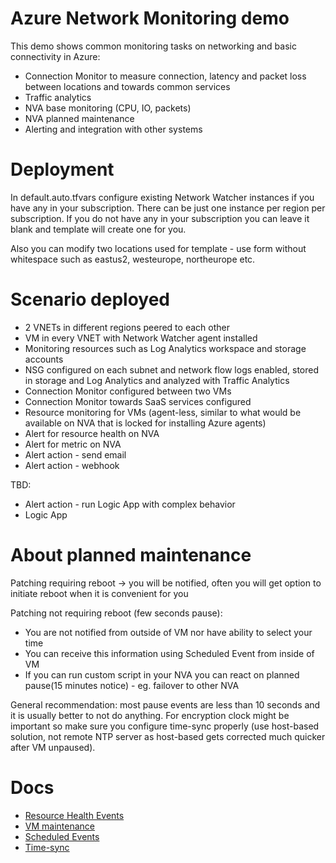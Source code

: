 # Azure Network Monitoring demo
This demo shows common monitoring tasks on networking and basic connectivity in Azure:
- Connection Monitor to measure connection, latency and packet loss between locations and towards common services
- Traffic analytics
- NVA base monitoring (CPU, IO, packets)
- NVA planned maintenance
- Alerting and integration with other systems

# Deployment
In default.auto.tfvars configure existing Network Watcher instances if you have any in your subscription. There can be just one instance per region per subscription. If you do not have any in your subscription you can leave it blank and template will create one for you.

Also you can modify two locations used for template - use form without whitespace such as eastus2, westeurope, northeurope etc.

# Scenario deployed
- 2 VNETs in different regions peered to each other
- VM in every VNET with Network Watcher agent installed
- Monitoring resources such as Log Analytics workspace and storage accounts
- NSG configured on each subnet and network flow logs enabled, stored in storage and Log Analytics and analyzed with Traffic Analytics
- Connection Monitor configured between two VMs
- Connection Monitor towards SaaS services configured
- Resource monitoring for VMs (agent-less, similar to what would be available on NVA that is locked for installing Azure agents)
- Alert for resource health on NVA
- Alert for metric on NVA
- Alert action - send email
- Alert action - webhook
  
TBD:
- Alert action - run Logic App with complex behavior
- Logic App

# About planned maintenance
Patching requiring reboot -> you will be notified, often you will get option to initiate reboot when it is convenient for you

Patching not requiring reboot (few seconds pause):
- You are not notified from outside of VM nor have ability to select your time
- You can receive this information using Scheduled Event from inside of VM
- If you can run custom script in your NVA you can react on planned pause(15 minutes notice) - eg. failover to other NVA

General recommendation: most pause events are less than 10 seconds and it is usually better to not do anything. For encryption clock might be important so make sure you configure time-sync properly (use host-based solution, not remote NTP server as host-based gets corrected much quicker after VM unpaused).

# Docs
- [Resource Health Events](https://learn.microsoft.com/en-us/azure/service-health/resource-health-vm-annotation)
- [VM maintenance](https://learn.microsoft.com/en-us/azure/virtual-machines/maintenance-and-update)
- [Scheduled Events](https://learn.microsoft.com/en-us/azure/virtual-machines/linux/scheduled-events)
- [Time-sync](https://learn.microsoft.com/en-us/azure/virtual-machines/linux/time-sync)